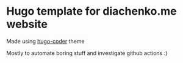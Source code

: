 # Hugo template for diachenko.me website

Made using [hugo-coder](https://github.com/luizdepra/hugo-coder) theme

Mostly to automate boring stuff and investigate github actions :)